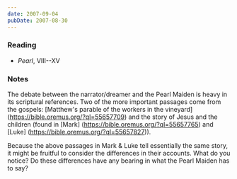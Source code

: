 ```yaml
---
date: 2007-09-04
pubDate: 2007-08-30
---
```


### Reading

* <cite>Pearl</cite>, VIII--XV

### Notes

The debate between the narrator/dreamer and the Pearl Maiden is heavy in its scriptural references. Two of the more important passages come from the gospels: [Matthew's parable of the workers in the vineyard] (https://bible.oremus.org/?ql=55657709) and the story of Jesus and the children (found in [Mark] (https://bible.oremus.org/?ql=55657765) and [Luke] (https://bible.oremus.org/?ql=55657827)).

Because the above passages in Mark & Luke tell essentially the same story, it might be fruitful to consider the differences in their accounts. What do you notice? Do these differences have any bearing in what the Pearl Maiden has to say?
